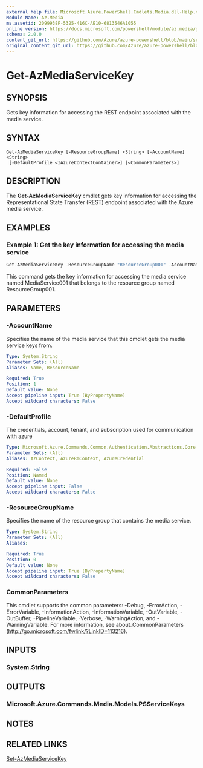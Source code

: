 ```yaml
---
external help file: Microsoft.Azure.PowerShell.Cmdlets.Media.dll-Help.xml
Module Name: Az.Media
ms.assetid: 2099938F-5325-416C-AE10-6813546A1055
online version: https://docs.microsoft.com/powershell/module/az.media/get-azmediaservicekey
schema: 2.0.0
content_git_url: https://github.com/Azure/azure-powershell/blob/main/src/Media/Media/help/Get-AzMediaServiceKey.md
original_content_git_url: https://github.com/Azure/azure-powershell/blob/main/src/Media/Media/help/Get-AzMediaServiceKey.md
---
```


# Get-AzMediaServiceKey

## SYNOPSIS
Gets key information for accessing the REST endpoint associated with the media service.

## SYNTAX

```
Get-AzMediaServiceKey [-ResourceGroupName] <String> [-AccountName] <String>
 [-DefaultProfile <IAzureContextContainer>] [<CommonParameters>]
```

## DESCRIPTION
The **Get-AzMediaServiceKey** cmdlet gets key information for accessing the Representational State Transfer (REST) endpoint associated with the Azure media service.

## EXAMPLES

### Example 1: Get the key information for accessing the media service
```powershell
Get-AzMediaServiceKey -ResourceGroupName "ResourceGroup001" -AccountName "MediaService001"
```

This command gets the key information for accessing the media service named MediaService001 that belongs to the resource group named ResourceGroup001.

## PARAMETERS

### -AccountName
Specifies the name of the media service that this cmdlet gets the media service keys from.

```yaml
Type: System.String
Parameter Sets: (All)
Aliases: Name, ResourceName

Required: True
Position: 1
Default value: None
Accept pipeline input: True (ByPropertyName)
Accept wildcard characters: False
```

### -DefaultProfile
The credentials, account, tenant, and subscription used for communication with azure

```yaml
Type: Microsoft.Azure.Commands.Common.Authentication.Abstractions.Core.IAzureContextContainer
Parameter Sets: (All)
Aliases: AzContext, AzureRmContext, AzureCredential

Required: False
Position: Named
Default value: None
Accept pipeline input: False
Accept wildcard characters: False
```

### -ResourceGroupName
Specifies the name of the resource group that contains the media service.

```yaml
Type: System.String
Parameter Sets: (All)
Aliases:

Required: True
Position: 0
Default value: None
Accept pipeline input: True (ByPropertyName)
Accept wildcard characters: False
```

### CommonParameters
This cmdlet supports the common parameters: -Debug, -ErrorAction, -ErrorVariable, -InformationAction, -InformationVariable, -OutVariable, -OutBuffer, -PipelineVariable, -Verbose, -WarningAction, and -WarningVariable. For more information, see about_CommonParameters (http://go.microsoft.com/fwlink/?LinkID=113216).

## INPUTS

### System.String

## OUTPUTS

### Microsoft.Azure.Commands.Media.Models.PSServiceKeys

## NOTES

## RELATED LINKS

[Set-AzMediaServiceKey](./Set-AzMediaServiceKey.md)


